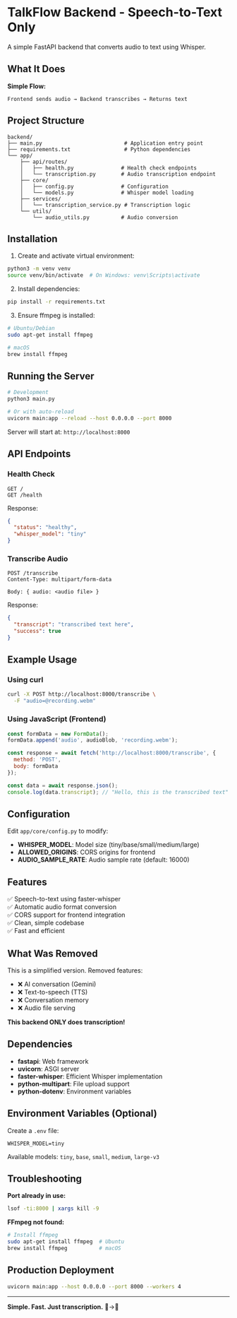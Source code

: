 # TalkFlow Backend - Speech-to-Text Only

A simple FastAPI backend that converts audio to text using Whisper.

## What It Does

**Simple Flow:**
```
Frontend sends audio → Backend transcribes → Returns text
```

## Project Structure

```
backend/
├── main.py                          # Application entry point
├── requirements.txt                 # Python dependencies
└── app/
    ├── api/routes/
    │   ├── health.py               # Health check endpoints
    │   └── transcription.py        # Audio transcription endpoint
    ├── core/
    │   ├── config.py               # Configuration
    │   └── models.py               # Whisper model loading
    ├── services/
    │   └── transcription_service.py # Transcription logic
    └── utils/
        └── audio_utils.py          # Audio conversion
```

## Installation

1. Create and activate virtual environment:
```bash
python3 -m venv venv
source venv/bin/activate  # On Windows: venv\Scripts\activate
```

2. Install dependencies:
```bash
pip install -r requirements.txt
```

3. Ensure ffmpeg is installed:
```bash
# Ubuntu/Debian
sudo apt-get install ffmpeg

# macOS
brew install ffmpeg
```

## Running the Server

```bash
# Development
python3 main.py

# Or with auto-reload
uvicorn main:app --reload --host 0.0.0.0 --port 8000
```

Server will start at: `http://localhost:8000`

## API Endpoints

### Health Check
```
GET /
GET /health
```

Response:
```json
{
  "status": "healthy",
  "whisper_model": "tiny"
}
```

### Transcribe Audio
```
POST /transcribe
Content-Type: multipart/form-data

Body: { audio: <audio file> }
```

Response:
```json
{
  "transcript": "transcribed text here",
  "success": true
}
```

## Example Usage

### Using curl
```bash
curl -X POST http://localhost:8000/transcribe \
  -F "audio=@recording.webm"
```

### Using JavaScript (Frontend)
```javascript
const formData = new FormData();
formData.append('audio', audioBlob, 'recording.webm');

const response = await fetch('http://localhost:8000/transcribe', {
  method: 'POST',
  body: formData
});

const data = await response.json();
console.log(data.transcript); // "Hello, this is the transcribed text"
```

## Configuration

Edit `app/core/config.py` to modify:
- **WHISPER_MODEL**: Model size (tiny/base/small/medium/large)
- **ALLOWED_ORIGINS**: CORS origins for frontend
- **AUDIO_SAMPLE_RATE**: Audio sample rate (default: 16000)

## Features

✅ Speech-to-text using faster-whisper  
✅ Automatic audio format conversion  
✅ CORS support for frontend integration  
✅ Clean, simple codebase  
✅ Fast and efficient  

## What Was Removed

This is a simplified version. Removed features:
- ❌ AI conversation (Gemini)
- ❌ Text-to-speech (TTS)
- ❌ Conversation memory
- ❌ Audio file serving

**This backend ONLY does transcription!**

## Dependencies

- **fastapi**: Web framework
- **uvicorn**: ASGI server
- **faster-whisper**: Efficient Whisper implementation
- **python-multipart**: File upload support
- **python-dotenv**: Environment variables

## Environment Variables (Optional)

Create a `.env` file:
```env
WHISPER_MODEL=tiny
```

Available models: `tiny`, `base`, `small`, `medium`, `large-v3`

## Troubleshooting

**Port already in use:**
```bash
lsof -ti:8000 | xargs kill -9
```

**FFmpeg not found:**
```bash
# Install ffmpeg
sudo apt-get install ffmpeg  # Ubuntu
brew install ffmpeg          # macOS
```

## Production Deployment

```bash
uvicorn main:app --host 0.0.0.0 --port 8000 --workers 4
```

---

**Simple. Fast. Just transcription.** 🎤→📝
